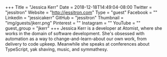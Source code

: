 +++
Title = "Jessica Kerr"
Date = 2018-12-18T14:49:04-08:00
Twitter = "jessitron"
Website = "http://jessitron.com"
Type = "guest"
Facebook = ""
Linkedin = "jessicakerr"
GitHub = "jessitron"
Thumbnail = "img/guests/jkerr.png"
Pinterest = ""
Instagram = ""
YouTube = ""
guest_group = "jkerr"
+++
Jessica Kerr is a developer at Atomist, where she works in the domain of software development. She's obsessed with automation as a way to change-and-learn-about our own work, from delivery to code upkeep. Meanwhile she speaks at conferences about TypeScript, yak shaving, music, and symmathesy.
